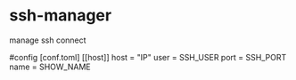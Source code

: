 # ssh-manager
manage ssh connect


#config [conf.toml]
[[host]]
    host = "IP"
    user = SSH_USER
    port = SSH_PORT
    name = SHOW_NAME
